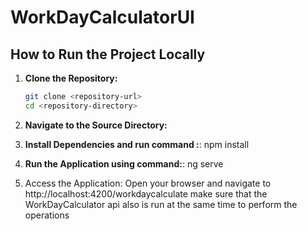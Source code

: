 # WorkDayCalculatorUI

## How to Run the Project Locally

1. **Clone the Repository:**
   ```bash
   git clone <repository-url>
   cd <repository-directory>
   ```
2. **Navigate to the Source Directory:**


3. **Install Dependencies and run command :**: npm install



4. **Run the Application using command:**: ng serve


5. Access the Application: Open your browser and navigate to http://localhost:4200/workdaycalculate make sure that the WorkDayCalculator api also is run at the same time to perform the operations
